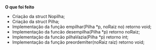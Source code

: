 **O que foi feito**

- Criação da struct Nopilha;
- Criação da struct Pilha;
- Implementação da função empilhar(Pilha *p, noRaiz no) retorno void;
- Implementação da funcão desempilha(Pilha *p) retorno noRaiz;
- Implementação da funcão pilhaVazia(Pilha *p) retorno int;
- Implementação da função preordemIter(noRaiz raiz) retorno void;